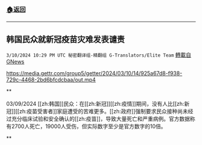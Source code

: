 ###  [:house:返回](README.md)
---


## 韩国民众就新冠疫苗灾难发表谴责
`3/10/2024 10:29 PM UTC 秘密翻译组-精翻组 G-Translators/Elite Team` [轉載自GNews](https://gnews.org/articles/2382401)


https://media.gettr.com/group5/getter/2024/03/10/14/925a67d8-f938-729c-4468-2bd6bfcdcbaa/out.mp4


**

03/09/2024 [[zh:韩国]]民众：在[[zh:新冠]][[zh:疫情]]期间，没有人比[[zh:新冠]][[zh:疫苗受害者]]家庭遭受的苦难更多。[[zh:政府]]强制要求民众接种尚未经过充分临床试验和安全确认的[[zh:疫苗]]，导致大量死亡和严重病例。官方数据称有2700人死亡，19000人受伤，但实际数字至少是官方数字的10倍。

**
